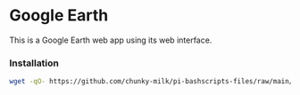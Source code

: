 # Google Earth
This is a Google Earth web app using its web interface.

### Installation
```bash
wget -qO- https://github.com/chunky-milk/pi-bashscripts-files/raw/main/google-earth/install.sh | bash
```
